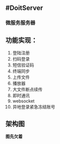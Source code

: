 #DoitServer
------------
### 微服务服务器
## 功能实现：
1. 登陆注册
2. 扫码登录
3. 短信验证码
4. 终端同步
5. 上传文件
6. 播放器
7. 大文件断点续传
8. 即时通讯
9. websocket
10. 异地登录紧急冻结账号
## 架构图
**图先欠着**
